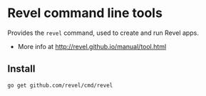 # Revel command line tools

Provides the `revel` command, used to create and run Revel apps.

- More info at http://revel.github.io/manual/tool.html

Install
------------
```bash
go get github.com/revel/cmd/revel
```
